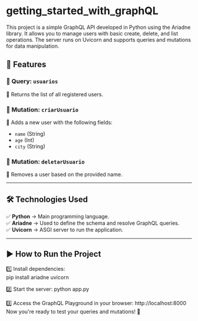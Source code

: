 # getting_started_with_graphQL
This project is a simple GraphQL API developed in Python using the Ariadne library. It allows you to manage users with basic create, delete, and list operations. The server runs on Uvicorn and supports queries and mutations for data manipulation.

## 📌 Features  

### 🔹 Query: `usuarios`  
📌 Returns the list of all registered users.  

### 🔹 Mutation: `criarUsuario`  
📌 Adds a new user with the following fields:  
   - `name` (String)  
   - `age` (Int)  
   - `city` (String)  

### 🔹 Mutation: `deletarUsuario`  
📌 Removes a user based on the provided name.  

---

## 🛠 Technologies Used  

✅ **Python** → Main programming language.  
✅ **Ariadne** → Used to define the schema and resolve GraphQL queries.  
✅ **Uvicorn** → ASGI server to run the application.  

---

## ▶ How to Run the Project  

1️⃣ Install dependencies:  
pip install ariadne uvicorn

2️⃣ Start the server:
python app.py

3️⃣ Access the GraphQL Playground in your browser:
http://localhost:8000
Now you're ready to test your queries and mutations! 🚀
